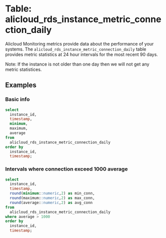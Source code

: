 # Table: alicloud_rds_instance_metric_connection_daily

Alicloud Monitoring metrics provide data about the performance of your systems. The `alicloud_rds_instance_metric_connection_daily` table provides metric statistics at 24 hour intervals for the most recent 90 days.

Note: If the instance is not older than one day then we will not get any metric statistices.
## Examples

### Basic info

```sql
select
  instance_id,
  timestamp,
  minimum,
  maximum,
  average
from
  alicloud_rds_instance_metric_connection_daily
order by
  instance_id,
  timestamp;
```

### Intervals where connection exceed 1000 average

```sql
select
  instance_id,
  timestamp,
  round(minimum::numeric,2) as min_conn,
  round(maximum::numeric,2) as max_conn,
  round(average::numeric,2) as avg_conn
from
  alicloud_rds_instance_metric_connection_daily
where average > 1000
order by
  instance_id,
  timestamp;
```